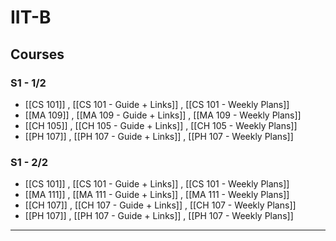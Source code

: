 # IIT-B
## Courses
  ### S1 - 1/2 
   - [[CS 101]] , [[CS 101 - Guide + Links]] , [[CS 101 - Weekly Plans]]      
   - [[MA 109]] , [[MA 109 - Guide + Links]] , [[MA 109 - Weekly Plans]]  
   - [[CH 105]] , [[CH 105 - Guide + Links]] , [[CH 105 - Weekly Plans]]
   - [[PH 107]] , [[PH 107 - Guide + Links]] , [[PH 107 - Weekly Plans]]
  
  ### S1 - 2/2
   - [[CS 101]] , [[CS 101 - Guide + Links]] , [[CS 101 - Weekly Plans]]
   - [[MA 111]] , [[MA 111 - Guide + Links]] , [[MA 111 - Weekly Plans]]
   - [[CH 107]] , [[CH 107 - Guide + Links]] , [[CH 107 - Weekly Plans]]
   - [[PH 107]] , [[PH 107 - Guide + Links]] , [[PH 107 - Weekly Plans]]
 
---
